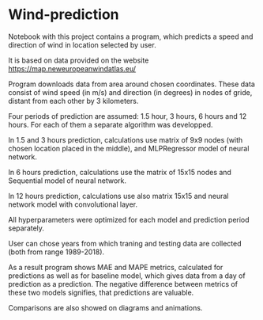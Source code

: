 # Wind-prediction

Notebook with this project contains a program, which predicts a speed and direction of wind in location selected by user.

It is based on data provided on the website https://map.neweuropeanwindatlas.eu/

Program downloads data from area around chosen coordinates. These data consist of wind speed (in m/s) and direction (in degrees) in nodes of gride, distant from each other by 3 kilometers.

Four periods of prediction are assumed: 1.5 hour, 3 hours, 6 hours and 12 hours.
For each of them a separate algorithm was developped. 

In 1.5 and 3 hours prediction, calculations use matrix of 9x9 nodes (with chosen location placed in the middle), and MLPRegressor model of neural network.

In 6 hours prediction, calculations use the matrix of 15x15 nodes and Sequential model of neural network.

In 12 hours prediction, calculations use also matrix 15x15 and neural network model with convolutional layer.

All hyperparameters were optimized for each model and prediction period separately.

User can chose years from which traning and testing data are collected (both from range 1989-2018).

As a result program shows MAE and MAPE metrics, calculated for predictions as well as for baseline model, which gives data from a day of prediction as a prediction. The negative difference between metrics of these two models signifies, that predictions are valuable.

Comparisons are also showed on diagrams and animations.
